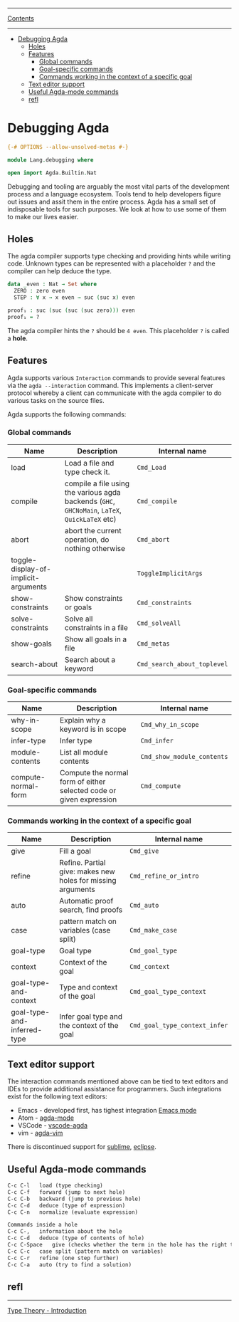 ****
[Contents](contents.html)

<!-- START doctoc generated TOC please keep comment here to allow auto update -->
<!-- DON'T EDIT THIS SECTION, INSTEAD RE-RUN doctoc TO UPDATE -->
****

- [Debugging Agda](#debugging-agda)
  - [Holes](#holes)
  - [Features](#features)
    - [Global commands](#global-commands)
    - [Goal-specific commands](#goal-specific-commands)
    - [Commands working in the context of a specific goal](#commands-working-in-the-context-of-a-specific-goal)
  - [Text editor support](#text-editor-support)
  - [Useful Agda-mode commands](#useful-agda-mode-commands)
  - [refl](#refl)

<!-- END doctoc generated TOC please keep comment here to allow auto update -->


# Debugging Agda

```agda
{-# OPTIONS --allow-unsolved-metas #-}

module Lang.debugging where

open import Agda.Builtin.Nat
```

Debugging and tooling are arguably the most vital parts of the development process and a language ecosystem. Tools tend to help developers figure out issues and assit them in the entire process. Agda has a small set of indisposable tools for such purposes. We look at how to use some of them to make our lives easier.

## Holes

The agda compiler supports type checking and providing hints while writing code. Unknown types can be represented with a placeholder `?` and the compiler can help deduce the type.

```agda
data _even : Nat → Set where
  ZERO : zero even
  STEP : ∀ x → x even → suc (suc x) even

proof₁ : suc (suc (suc (suc zero))) even
proof₁ = ?
```
The agda compiler hints the `?` should be `4 even`. This placeholder `?` is called a **hole**.

## Features

Agda supports various `Interaction` commands to provide several features via the `agda --interaction` command. This implements a client-server protocol whereby a client can communicate with the agda compiler to do various tasks on the source files.

Agda supports the following commands:

### Global commands

| Name | Description | Internal name |
| --- | --- | --- |
| load | Load a file and type check it. | `Cmd_Load` |
| compile | compile a file using the various agda backends (`GHC`, `GHCNoMain`, `LaTeX`, `QuickLaTeX` etc) | `Cmd_compile` |
| abort | abort the current operation, do nothing otherwise | `Cmd_abort` |
| toggle-display-of-implicit-arguments | | `ToggleImplicitArgs` |
| show-constraints | Show constraints or goals | `Cmd_constraints` |
| solve-constraints | Solve all constraints in a file | `Cmd_solveAll` |
| show-goals | Show all goals in a file | `Cmd_metas` |
| search-about | Search about a keyword | `Cmd_search_about_toplevel` |

### Goal-specific commands

| Name | Description | Internal name |
| --- | --- | --- |
| why-in-scope | Explain why a keyword is in scope | `Cmd_why_in_scope` |
| infer-type | Infer type | `Cmd_infer` |
| module-contents | List all module contents | `Cmd_show_module_contents` |
| compute-normal-form | Compute the normal form of either selected code or given expression | `Cmd_compute` |

### Commands working in the context of a specific goal

| Name | Description | Internal name |
| --- | --- | --- |
| give | Fill a goal | `Cmd_give` |
| refine | Refine. Partial give: makes new holes for missing arguments | `Cmd_refine_or_intro` |
| auto | Automatic proof search, find proofs | `Cmd_auto` |
| case | pattern match on variables (case split) | `Cmd_make_case` |
| goal-type | Goal type | `Cmd_goal_type` |
| context | Context of the goal | `Cmd_context` |
| goal-type-and-context | Type and context of the goal | `Cmd_goal_type_context` |
| goal-type-and-inferred-type | Infer goal type and the context of the goal | `Cmd_goal_type_context_infer` |


## Text editor support

The interaction commands mentioned above can be tied to text editors and IDEs to provide additional assistance for programmers. Such integrations exist for the following text editors:

- Emacs - developed first, has tighest integration [Emacs mode](https://agda.readthedocs.io/en/v2.5.2/tools/emacs-mode.html)
- Atom - [agda-mode](https://atom.io/packages/agda-mode)
- VSCode - [vscode-agda](https://github.com/freebroccolo/vscode-agda)
- vim - [agda-vim](https://github.com/derekelkins/agda-vim)

There is discontinued support for [sublime](https://github.com/banacorn/agda-mode-st3), [eclipse](https://pdfs.semanticscholar.org/b7f9/32609298debd21398d54e13c864e26a03ac1.pdf).

## Useful Agda-mode commands

```markdown
C-c C-l   load (type checking)
C-c C-f   forward (jump to next hole)
C-c C-b   backward (jump to previous hole)
C-c C-d   deduce (type of expression)
C-c C-n   normalize (evaluate expression)
```

```markdown
Commands inside a hole
C-c C-,   information about the hole
C-c C-d   deduce (type of contents of hole)
C-c C-Space   give (checks whether the term in the hole has the right type and if it has, replaces the hole with the term)
C-c C-c   case split (pattern match on variables)
C-c C-r   refine (one step further)
C-c C-a   auto (try to find a solution)
```

## refl


****
[Type Theory - Introduction](./Types.introduction.html)
